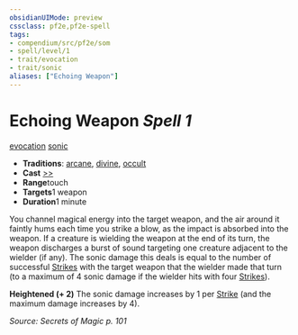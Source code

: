 ```yaml
---
obsidianUIMode: preview
cssclass: pf2e,pf2e-spell
tags:
- compendium/src/pf2e/som
- spell/level/1
- trait/evocation
- trait/sonic
aliases: ["Echoing Weapon"]
---
```

# Echoing Weapon *Spell 1*   
[evocation](/rules/traits/evocation.md)  [sonic](/rules/traits/sonic.md)  

- **Traditions**: [arcane](/rules/traits/arcane.md), [divine](/rules/traits/divine.md), [occult](/rules/traits/occult.md)
- **Cast** [>>](/rules/core-rulebook/chapter-9-playing-the-game.md#Actions "Two-Action") 
- **Range**touch
- **Targets**1 weapon
- **Duration**1 minute

You channel magical energy into the target weapon, and the air around it faintly hums each time you strike a blow, as the impact is absorbed into the weapon. If a creature is wielding the weapon at the end of its turn, the weapon discharges a burst of sound targeting one creature adjacent to the wielder (if any). The sonic damage this deals is equal to the number of successful [Strikes](/rules/actions/strike.md) with the target weapon that the wielder made that turn (to a maximum of 4 sonic damage if the wielder hits with four [Strikes](/rules/actions/strike.md)).

**Heightened (+ 2)** The sonic damage increases by 1 per [Strike](/rules/actions/strike.md) (and the maximum damage increases by 4).

*Source: Secrets of Magic p. 101*